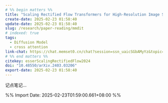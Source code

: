 ```yaml
---
# %% begin matters %%
title: "Scaling Rectified Flow Transformers for High-Resolution Image Synthesis"
create-date: 2025-02-23 01:58:40
update-date: 2025-02-23 01:58:40
slug: /research/paper-reading/mmdit
# indexed: true
tags:
  - Diffusion Model
  - cross attention
link-chat: https://chat.memset0.cn/chat?session=ssn_uaicSGbAMyYz&topic=tpc_czNyVDHdEOGL
# %% end matters %%
citekey: esserScalingRectifiedFlow2024
doi: "10.48550/arXiv.2403.03206" 
export-date: 2025-02-23 01:58:40
---
```




记点笔记…



%% Import Date: 2025-02-23T01:59:00.661+08:00 %%
